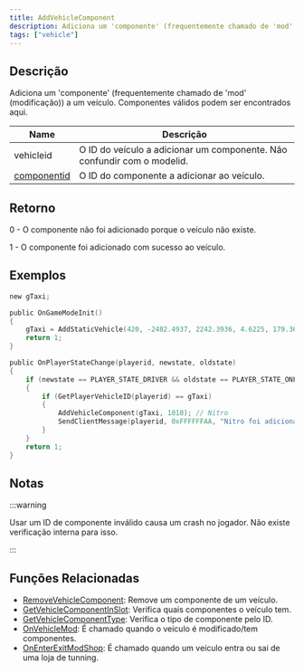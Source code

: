 ```yaml
---
title: AddVehicleComponent
description: Adiciona um 'componente' (frequentemente chamado de 'mod' (modificação)) a um veículo. 
tags: ["vehicle"]
---
```


## Descrição

Adiciona um 'componente' (frequentemente chamado de 'mod' (modificação)) a um veículo. Componentes válidos podem ser encontrados aqui.

| Name                                          | Descrição                                                                       |
| --------------------------------------------- | ------------------------------------------------------------------------------- |
| vehicleid                                     | O ID do veículo a adicionar um componente. Não confundir com o modelid.         |
| [componentid](../resources/carcomponentid.md) | O ID do componente a adicionar ao veículo.                                      |

## Retorno

0 - O componente não foi adicionado porque o veículo não existe.

1 - O componente foi adicionado com sucesso ao veículo.

## Exemplos

```c
new gTaxi;

public OnGameModeInit()
{
    gTaxi = AddStaticVehicle(420, -2482.4937, 2242.3936, 4.6225, 179.3656, 6, 1); // Taxi
    return 1;
}

public OnPlayerStateChange(playerid, newstate, oldstate)
{
    if (newstate == PLAYER_STATE_DRIVER && oldstate == PLAYER_STATE_ONFOOT)
    {
        if (GetPlayerVehicleID(playerid) == gTaxi)
        {
            AddVehicleComponent(gTaxi, 1010); // Nitro
            SendClientMessage(playerid, 0xFFFFFFAA, "Nitro foi adicionado ao Taxi.");
        }
    }
    return 1;
}
```

## Notas

:::warning

Usar um ID de componente inválido causa um crash no jogador. Não existe verificação interna para isso.       

:::

## Funções Relacionadas

- [RemoveVehicleComponent](RemoveVehicleComponent.md): Remove um componente de um veículo.
- [GetVehicleComponentInSlot](GetVehicleComponentInSlot.md): Verifica quais componentes o veículo tem.
- [GetVehicleComponentType](GetVehicleComponentType.md): Verifica o tipo de componente pelo ID.
- [OnVehicleMod](../callbacks/OnVehicleMod.md): É chamado quando o veículo é modificado/tem componentes.                  
- [OnEnterExitModShop](../callbacks/OnEnterExitModShop.md): É chamado quando um veículo entra ou sai de uma loja de tunning.
